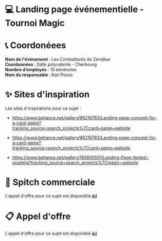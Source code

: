 # 💻 Landing page événementielle - Tournoi Magic

# 📞 Coordonéees 

**Nom de l'événement** : Les Combattants de Zendikar
<br>
**Coordonnées** : Salle polyvalente - Cherbourg
<br>
**Nombre d’employés** : 15 bénévoles
<br>
**Nom du responsable** : Karl Pouro

# ✨ Sites d'inspiration

Les sites d'inspirations pour ce sujet : 

- https://www.behance.net/gallery/96216783/Landing-page-concept-for-a-card-game?tracking_source=search_projects%7Ccard+game+website

- https://www.behance.net/gallery/96216783/Landing-page-concept-for-a-card-game?tracking_source=search_projects%7Ccard+game+website

- https://www.behance.net/gallery/165800501/Landing-Page-fentezi-pisatelja?tracking_source=search_projects%7Cmagic+website


# 📃 Spitch commerciale 

L'appel d'offre pour ce sujet est disponible **[ici](spitch-commercial.md)**

# 📋 Appel d'offre 

L'appel d'offre pour ce sujet est disponible **[ici](appel-offre.md)**
